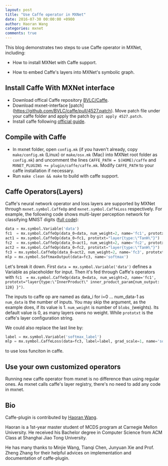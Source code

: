 ```yaml
---
layout: post
title: "Use Caffe operator in MXNet"
date: 2016-07-30 00:00:00 +0900
author: Haoran Wang
categories: mxnet
comments: true
---
```


This blog demonstrates two steps to use Caffe operator in MXNet, including:

* How to install MXNet with Caffe support.

* How to embed Caffe's layers into MXNet's symbolic graph.

## Install Caffe With MXNet interface
* Download offical Caffe repository [BVLC/Caffe](https://github.com/BVLC/caffe).
* Download mxnet-interface [patch] (https://github.com/BVLC/caffe/pull/4527.patch). Move patch file under your caffe folder and apply the patch by `git apply 4527.patch`.
* Install caffe following [official guide](http://caffe.berkeleyvision.org/installation.html).

## Compile with Caffe
* In mxnet folder, open `config.mk` (if you haven't already, copy `make/config.mk` (Linux) or `make/osx.mk` (Mac) into MXNet root folder as `config.mk`) and uncomment the lines `CAFFE_PATH = $(HOME)/caffe` and `MXNET_PLUGINS += plugin/caffe/caffe.mk`. Modify `CAFFE_PATH` to your caffe installation if necessary. 
* Run `make clean && make` to build with caffe support.

## Caffe Operators(Layers)
Caffe's neural network operator and loss layers are supported by MXNet through `mxnet.symbol.CaffeOp` and `mxnet.symbol.CaffeLoss` respectively.
For example, the following code shows multi-layer perception network for classifying MNIST digits ([full code](https://github.com/dmlc/mxnet/blob/master/example/caffe/caffe_net.py)):
```Python
data = mx.symbol.Variable('data')
fc1  = mx.symbol.CaffeOp(data_0=data, num_weight=2, name='fc1', prototxt="layer{type:\"InnerProduct\" inner_product_param{num_output: 128} }")
act1 = mx.symbol.CaffeOp(data_0=fc1, prototxt="layer{type:\"TanH\"}")
fc2  = mx.symbol.CaffeOp(data_0=act1, num_weight=2, name='fc2', prototxt="layer{type:\"InnerProduct\" inner_product_param{num_output: 64} }")
act2 = mx.symbol.CaffeOp(data_0=fc2, prototxt="layer{type:\"TanH\"}")
fc3 = mx.symbol.CaffeOp(data_0=act2, num_weight=2, name='fc3', prototxt="layer{type:\"InnerProduct\" inner_product_param{num_output: 10}}")
mlp = mx.symbol.SoftmaxOutput(data=fc3, name='softmax')
```
Let's break it down. First `data = mx.symbol.Variable('data')` defines a Variable as placeholder for input.
Then it's fed through Caffe's operators with `fc1  = mx.symbol.CaffeOp(data_0=data, num_weight=2, name='fc1', prototxt="layer{type:\"InnerProduct\" inner_product_param{num_output: 128} }")`.

The inputs to caffe op are named as data_i for i=0 ... num_data-1 as `num_data` is the number of inputs. You may skip the argument, as the example does, if its value is 1. `num_weight` is number of `blobs_`(weights). Its default value is 0, as many layers owns no weight. While `prototxt` is the caffe's layer configuration string.  

We could also replace the last line by:
```Python
label = mx.symbol.Variable('softmax_label')
mlp = mx.symbol.CaffeLoss(data=fc3, label=label, grad_scale=1, name='softmax', prototxt="layer{type:\"SoftmaxWithLoss\"}")
```
to use loss funciton in caffe.

## Use your own customized operators
Running new caffe operator from mxnet is no difference than using regular ones. As mxnet calls caffe's layer registry, there's no need to add any code in mxnet.

## Bio
Caffe-plugin is contributed by [Haoran Wang](https://github.com/HrWangChengdu). 

Haoran is a 1st-year master student of MCDS program at Carnegie Mellon University. He received his Bachelor degree in Computer Science from ACM Class at Shanghai Jiao Tong University.

He has many thanks to Minjie Wang, Tianqi Chen, Junyuan Xie and Prof. Zheng Zhang for their helpful advices on implementation and documentation of caffe-plugin.
